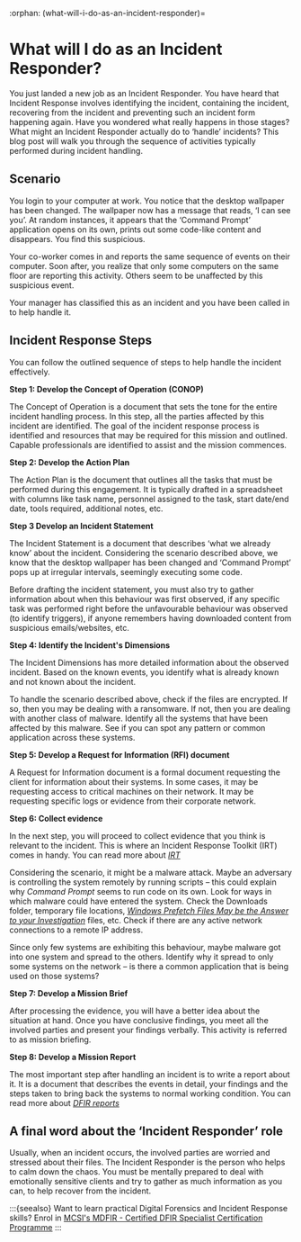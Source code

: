 :orphan:
(what-will-i-do-as-an-incident-responder)=

# What will I do as an Incident Responder?

You just landed a new job as an Incident Responder. You have heard that Incident Response involves identifying the incident, containing the incident, recovering from the incident and preventing such an incident form happening again. Have you wondered what really happens in those stages? What might an Incident Responder actually do to ‘handle’ incidents? This blog post will walk you through the sequence of activities typically performed during incident handling.

## Scenario

You login to your computer at work. You notice that the desktop wallpaper has been changed. The wallpaper now has a message that reads, ‘I can see you’. At random instances, it appears that the ‘Command Prompt’ application opens on its own, prints out some code-like content and disappears. You find this suspicious.

Your co-worker comes in and reports the same sequence of events on their computer. Soon after, you realize that only some computers on the same floor are reporting this activity. Others seem to be unaffected by this suspicious event.

Your manager has classified this as an incident and you have been called in to help handle it.

## Incident Response Steps

You can follow the outlined sequence of steps to help handle the incident effectively.

**Step 1: Develop the Concept of Operation (CONOP)**

The Concept of Operation is a document that sets the tone for the entire incident handling process. In this step, all the parties affected by this incident are identified. The goal of the incident response process is identified and resources that may be required for this mission and outlined. Capable professionals are identified to assist and the mission commences.

**Step 2: Develop the Action Plan**

The Action Plan is the document that outlines all the tasks that must be performed during this engagement. It is typically drafted in a spreadsheet with columns like task name, personnel assigned to the task, start date/end date, tools required, additional notes, etc.

**Step 3 Develop an Incident Statement**

The Incident Statement is a document that describes ‘what we already know’ about the incident. Considering the scenario described above, we know that the desktop wallpaper has been changed and ‘Command Prompt’ pops up at irregular intervals, seemingly executing some code.

Before drafting the incident statement, you must also try to gather information about when this behaviour was first observed, if any specific task was performed right before the unfavourable behaviour was observed (to identify triggers), if anyone remembers having downloaded content from suspicious emails/websites, etc.

**Step 4: Identify the Incident's Dimensions**

The Incident Dimensions has more detailed information about the observed incident. Based on the known events, you identify what is already known and not known about the incident.

To handle the scenario described above, check if the files are encrypted. If so, then you may be dealing with a ransomware. If not, then you are dealing with another class of malware. Identify all the systems that have been affected by this malware. See if you can spot any pattern or common application across these systems.

**Step 5: Develop a Request for Information (RFI) document**

A Request for Information document is a formal document requesting the client for information about their systems. In some cases, it may be requesting access to critical machines on their network. It may be requesting specific logs or evidence from their corporate network.

**Step 6: Collect evidence**

In the next step, you will proceed to collect evidence that you think is relevant to the incident. This is where an Incident Response Toolkit (IRT) comes in handy. You can read more about _[IRT](what-is-an-incident-response-toolkit)_

Considering the scenario, it might be a malware attack. Maybe an adversary is controlling the system remotely by running scripts – this could explain why _Command Prompt_ seems to run code on its own. Look for ways in which malware could have entered the system. Check the Downloads folder, temporary file locations, _[Windows Prefetch Files May be the Answer to your Investigation](windows-prefetch-files-may-be-the-answer-to-your-investigation)_ files, etc. Check if there are any active network connections to a remote IP address.

Since only few systems are exhibiting this behaviour, maybe malware got into one system and spread to the others. Identify why it spread to only some systems on the network – is there a common application that is being used on those systems?

**Step 7: Develop a Mission Brief**

After processing the evidence, you will have a better idea about the situation at hand. Once you have conclusive findings, you meet all the involved parties and present your findings verbally. This activity is referred to as mission briefing.

**Step 8: Develop a Mission Report**

The most important step after handling an incident is to write a report about it. It is a document that describes the events in detail, your findings and the steps taken to bring back the systems to normal working condition. You can read more about _[DFIR reports](providing-clarity-in-the-face-of-adversity-digital-forensics-reports)_

## A final word about the ‘Incident Responder’ role

Usually, when an incident occurs, the involved parties are worried and stressed about their files. The Incident Responder is the person who helps to calm down the chaos. You must be mentally prepared to deal with emotionally sensitive clients and try to gather as much information as you can, to help recover from the incident.

:::{seealso}
Want to learn practical Digital Forensics and Incident Response skills? Enrol in [MCSI's MDFIR - Certified DFIR Specialist Certification Programme](https://www.mosse-institute.com/certifications/mdfir-certified-dfir-specialist.html)
:::
